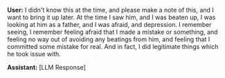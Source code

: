 **User:**
I didn't know this at the time, and please make a note of this, and I want to bring it up later. At the time I saw him, and I was beaten up, I was looking at him as a father, and I was afraid, and depression. I remember seeing, I remember feeling afraid that I made a mistake or something, and feeling no way out of avoiding any beatings from him, and feeling that I committed some mistake for real. And in fact, I did legitimate things which he took issue with.

**Assistant:**
[LLM Response]

